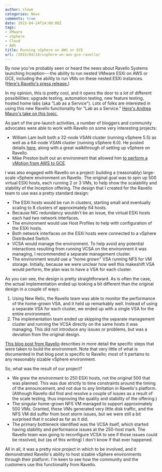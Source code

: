 ```yaml
---
author: slowe
categories: News
comments: true
date: 2015-04-24T14:00:00Z
tags:
- VMware
- vSphere
- Cloud
- AWS
title: Running vSphere on AWS or GCE
url: /2015/04/24/vsphere-on-aws-gce-ravello/
---
```


By now you've probably seen or heard the news about Ravello Systems launching Inception---the ability to run nested VMware ESXi on AWS or GCE, including the ability to run VMs on these nested ESXi instances. ([Here's Ravello's press release.][link-1])

In my opinion, this is pretty cool, and it opens the door to a _lot_ of different possibilities: upgrade testing, automation testing, new feature testing, hosted home labs (aka "Lab as a Service"). Lots of folks are interested in using this new Ravello functionality for "Lab as a Service." [Here's Andrea Mauro's take on this topic.][link-3]

As part of the pre-launch activities, a number of bloggers and community advocates were able to work with Ravello on some very interesting projects:

* William Lam built both a 32-node VSAN cluster (running vSphere 5.5) as well as a 64-node VSAN cluster (running vSphere 6.0). He posted details [here][link-2], along with a great walkthrough of setting up vSphere on Ravello.
* Mike Preston built out an environment that allowed him [to perform a vMotion from AWS to GCE][link-4].

I was also engaged with Ravello on a project: building a (reasonably) large-scale vSphere environment on Ravello. The original goal was to spin up 500 virtual ESXi hosts, each running 2 or 3 VMs, to help show the scalability and stability of the Inception offering. The design that I created for the Ravello team to use was a pretty standard design:

* The ESXi hosts would be run in clusters, starting small and eventually scaling to 8 clusters of approximately 64 hosts.
* Because NIC redundancy wouldn't be an issue, the virtual ESXi hosts each had two network interfaces.
* The environment would use Host Profiles to help with configuration of the ESXi hosts.
* Both network interfaces on the ESXi hosts were connected to a vSphere Distributed Switch.
* VCSA would manage the environment. To help avoid any potential interactions resulting from running VCSA on the environment it was managing, I recommended a separate management cluster.
* The environment would use a "home grown" VSA running NFS for VM storage. Initially, because we were unclear how well this makeshift VSA would perform, the plan was to have a VSA for each cluster.  

As you can see, the design is pretty straightforward. As is often the case, the actual implementation ended up looking a bit different than the original design in a couple of ways:

1. Using New Relic, the Ravello team was able to monitor the performance of the home-grown VSA, and it held up remarkably well. Instead of using a separate VSA for each cluster, we ended up with a single VSA for the entire environment.
2. The implementation team ended up skipping the separate management cluster and running the VCSA directly on the same hosts it was managing. This did not introduce any issues or problems, but was a deviation from the original design.

[This blog post from Ravello][link-5] describes in more detail the specific steps that were taken to build the environment. Note that very little of what is documented in that blog post is specific to Ravello; most of it pertains to any reasonably sizable vSphere environment.

So, what was the result of our project?

* We grew the environment to 250 ESXi hosts, not the original 500 that was planned. This was due strictly to time constraints around the timing of the announcement, and not due to any limitation in Ravello's platform. (Although Ravello did find and resolve a couple of issues as a result of the scale testing, thus improving the quality and stability of the offering.)
* The singular home-grown NFS VM managed to support approximately 500 VMs. Granted, these VMs generated very little disk traffic, and the NFS VM did suffer from boot storm issues, but we were still a bit surprised that it scaled as far as it did.
* The primary bottleneck identified was the VCSA itself, which started having stability and performance issues at the 250-host mark. The Ravello team was going to reconfigure VCSA to see if those issues could be resolved, but (as of this writing) I don't know if that ever happened.

All in all, it was a pretty nice project in which to be involved, and it demonstrated Ravello's ability to host sizable vSphere environments through their platform. I'm keen to see how the community and the customers use this functionality from Ravello.

[link-1]: http://www.ravellosystems.com/news/nested-esxi-cloud-launch
[link-2]: http://www.virtuallyghetto.com/2015/04/running-nested-esxi-vsan-home-lab-on-ravello.html
[link-3]: http://vinfrastructure.it/2015/04/ravello-system-and-its-lab-as-a-service-solution/
[link-4]: http://blog.mwpreston.net/2015/04/15/a-google-cloud-to-amazon-vmotion-the-ravello-way/
[link-5]: http://www.ravellosystems.com/blog/250-node-esxi-cloud/
